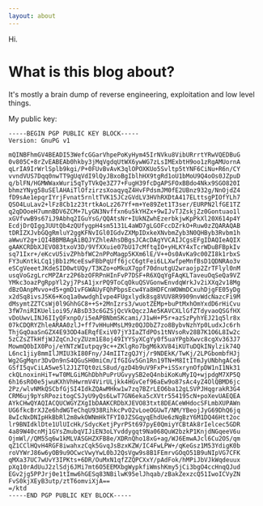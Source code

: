 ```yaml
---
layout: about
---
```


Hi.

# What is this blog about?

It's mostly a brain dump of reverse engineering, exploitation and low level things.




My public key:


	-----BEGIN PGP PUBLIC KEY BLOCK-----
	Version: GnuPG v1
	
	mQINBFhmGV4BEADI53WefcGGarVhpePoKyHym45IrNVku8VibURrrtYRwVQEDBuG
	0v805C+8rZvEABEAb0hkby3jMqVgdqUtWX6ywWG7zLsIMExbtH9oo1zRgAMUornA
	qLrIA9IrWrlSplb9kgi/P+0FUvBvAvK3qlOPOXKUo5Svltp5tYNF6CiNu+R6n/CY
	vvndVUS7Dqq0nwTT9gUqVdI9lQyJBxoBgIblhHX9tgRd1oU1bMoU9Q4oOs0JZpuD
	q/blFN/HGMWWaxWuri5qTyTVkQe3Z77+FugH39fcDgAPSFOxBBdo4Nkx9SGO820I
	bhmzYNyg58uSElAHAiTlOfzirzsXoaqyqZ4HvFPdsmJM0fE2UBnz932g/NnOjdZ4
	fD9sAe1epqrIYrjFvnat5rnltTVK15JCzGVdLV3HVhRXDtA417ELttsgPIOfYLh7
	QSO4LuLav2+lFz8Cb1z23trtkAoLz267Yf+m+Ye89Zet1T3ser/EURPN2lfGE1TZ
	q2qDOoeH7umnBDV6ZCM+7LyGN3Nvffxn6u5kYHZx+9wIJvTJZskjZz0Gontuao1l
	xGVfvwB9s67iJ9Abhq2IGuYsG/QQAtsNr+IUkNZwhEzerbkjwKpPkXl20X614p4Y
	EcdjDrQIggJUUtQb4zQUfygpH4sm5131L4aWD7gLGOFccDZrkO+Ruw0zZQARAQAB
	tDRIZXJvbGQgRmluY2ggKFNvIGl0IGdvZXMpIDxkeXNvbmZyb3N0QHByb3Rvbm1h
	aWwuY2g+iQI4BBMBAgAiBQJYZhleAhsDBgsJCAcDAgYVCAIJCgsEFgIDAQIeAQIX
	gAAKCRDbXJEVO83txoV3D/9VfXXuie07bU17cMftqIO+yHLKY4xTcrWDuBFBpkIv
	sq71Ixr+/eKcvU5ivZPhbfWC2nPPoMagp5KXm6lE/V++Os0AvKa9c00ZI8k1rbxS
	FY3uKntkLCq1jBb1zMceEswFBbPqUff6jcC6gtFei6LLXwfpeMnfBsD1QDNRAo3v
	eSCgVeeetJKdeSID0wtUQy/T3KZo+oMkuX7gpf70dnutgU2wraojp2ZrTFlyl0nM
	usqVoGzgLrcMPZArz2P6bzOFRPnHInFvP7DSF+R6XQqYgFAqKLTaveuOqSeQa9VZ
	YMkc3oazPgRppYl2yj7PsA1jxrPQ9ToCqOkuQSVGonwEnvdqWrkJv2iXXq2v18Mg
	dBzOAnpMvvo+d5+gmD1vFGWAUyFQhPbpsEcw4Ya8HDFCnWOWmDCxuhDjgFE05yDg
	x2dSq8ivsJ5K6+Koq1a0wwdghIvpe4FUgxlydk8sg8VUV8R9909nvWdcNazcFi9M
	dMsymtZZTCsWj0l9GhhGC8++S+2MnIzrs3/wuotZEMp+buPtMxhOmYxdD6rHiCvu
	3fW7niRIKUelioi95/ABsD33c6GZSjQcVkQqczJAe5KAVCXLlGfZTdyvaoQSGfHX
	vDoUwvLINJ6IIyQFxnpO/i5eAPBNbmSKcami/J1wH+P5r+azSzPyhYEJ21q5lr8x
	07kCDQRYZhleARAA0zlJ+ff7vHHuHMsLM9z0QJDbZ7zo8BybvNzhYp0LudxJc6rh
	ThjGqOaaSnGZX4E93OD4aERqfExiV07jY3IaZTdPOs1tNVsoRv28B7K1O6L8Iw2c
	5zCZsZTkHfjWJZqCnJcyZUzm1E8oj49IYYSyXCgYy0f5uaYPgbXwvc8cgXv363J7
	MowmQ0bIX0Poj/eYNTzWIutpqy9c++ZKlgRo7bgM6kXV84iKUTuDQkINylzik74Q
	L6nc1jiy8mmIlJMIU3kI80Fny/J4mIITzgQJYj/r9NDEkK/TwKj/2LPGbombfHJj
	Wg2GgMqnr3DvDn9nS4QGuSH0miCm/IfGIGv5Gn1Rn19TN+M8ItITmJyUNbhgACe6
	GSfI5qvCiLA5we5l2J1ZTQt0zLS8ud/gzD4b9uV9FxP+iSSxrynOfpDW1nI1Nk31
	ckQLnoxinHiT+wT0MLGiMGhDbhPuPrUGvyySB2eQ4nbiKoKuMyIQ+wjpdgM7XP5Q
	6h16sRO0e5jwuKXhVhHwrmV4VirULjkk4HGvCef96aEw9o87sAc4yZ4OlQBMD6jc
	2Pz/wlvNMkQSCbfGjSI4IdkZQAwMHkw1w7zq7BZrLEO6ba12gLSVPJHqgrakR3G4
	CRM6uj9pYsRPozitogCSJyU9yQs6LwT7GN6eka5cXVtr554195cN+poXevUAEQEA
	AYkCHwQYAQIACQUCWGYZXgIbDAAKCRDbXJEVO83txt8DEACeWHdocSFLmbXUPAWn
	UG6fkcBrXJZe6hdWGTeChqU938RihkcPvO2vLoeOGUwT/NM/YBeojJyG69DhQ6jq
	8wIcNxDNIpHkBbRl2m8wkOWNmHkTFYI0JZSGqyqEhdUe6zNgBzY6M1DQ46Htt2oc
	lr9BNIdklDte1UlUIcHk/SdycKetjPyrPSt697pyE0QmiyYCBtAk8rIelcec5GDR
	4a89W40cnMj1GYsZmubqVIJiEN3oLYvddygqt9Na068QuW2bzkP1KnjdNGqeeV6u
	OjmWl//QM5Sq6w1kMLVASGHZXFB8e/XDRnQho18xG+ag/WJ6EmwAJcl6Cu2OS/qm
	qZ1CClHQvH4RGF8iwahxzCqk5GvqJsBzxKZW/IC4FwLPW+/qKeGsz1M53YdigK0b
	roVYWrJ86w6yOB9u9OCwcVwyYwL0bJ2QsVgw9s8B1FEmrvGOqO51B9uNIpVG7CFK
	qMXa37UC7wUvY3IPKts+6DR/OuMxN1qfZZQPCXxY/pAdFok/hMPiJbVJkWqdeuux
	pXq10rAdUuJ2zlSdj6JMi7mt6O5EEMXbgWypkfiWmshKmy5jCi3bgO4ccHnqQJud
	EGv2jg5PPJrj0e1tImw6hGESq83NBilwK95elJhqab/zBakZexzcQ51IwoICVyZN
	FvS0kjXEyB3utp/ztT6omviXjA==
	=/ktd
	-----END PGP PUBLIC KEY BLOCK-----

